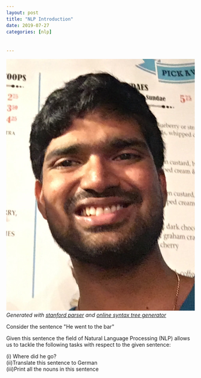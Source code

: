 ```yaml
---
layout: post
title: "NLP Introduction"
date: 2019-07-27
categories: [nlp]


---
```




![Image](../static/img/avatar.jpg  "Image")
*Generated  with [stanford parser](http://nlp.stanford.edu:8080/parser/)  and [online syntax tree generator](http://mshang.ca/syntree/)*


Consider the sentence  "He went to the bar"

Given this sentence the field of Natural Language Processing (NLP) allows us to tackle the following tasks with respect to the given sentence:

(i) Where did he go?  
(ii)Translate this sentence to German  
(iii)Print all the nouns in this sentence  


